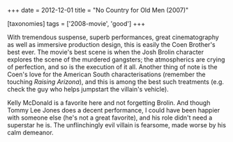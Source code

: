+++
date = 2012-12-01
title = "No Country for Old Men (2007)"

[taxonomies]
tags = ['2008-movie', 'good']
+++

With tremendous suspense, superb performances, great cinematography as
well as immersive production design, this is easily the Coen Brother\'s
best ever. The movie\'s best scene is when the Josh Brolin character
explores the scene of the murdered gangsters; the atmospherics are
crying of perfection, and so is the execution of it all. Another thing
of note is the Coen\'s love for the American South characterisations
(remember the touching *Raising Arizona*), and this is among the best
such treatments (e.g. check the guy who helps jumpstart the villain\'s
vehicle).

Kelly McDonald is a favorite here and not forgetting Brolin. And though
Tommy Lee Jones does a decent performance, I could have been happier
with someone else (he\'s not a great favorite), and his role didn\'t
need a superstar he is. The unflinchingly evil villain is fearsome, made
worse by his calm demeanor.
